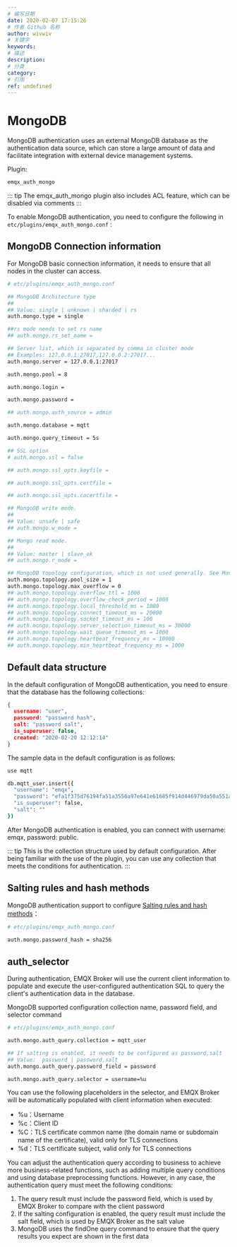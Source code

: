 ```yaml
---
# 编写日期
date: 2020-02-07 17:15:26
# 作者 Github 名称
author: wivwiv
# 关键字
keywords:
# 描述
description:
# 分类
category: 
# 引用
ref: undefined
---
```


# MongoDB

MongoDB authentication uses an external MongoDB database as the authentication data source, which can store a large amount of data and facilitate integration with external device management systems.

Plugin:

```bash
emqx_auth_mongo
```

::: tip 
The emqx_auth_mongo plugin also includes ACL feature, which can be disabled via comments
:::



To enable MongoDB authentication, you need to configure the following in `etc/plugins/emqx_auth_mongo.conf` :

## MongoDB Connection information

For MongoDB basic connection information, it needs to ensure that all nodes in the cluster can access.

```bash
# etc/plugins/emqx_auth_mongo.conf

## MongoDB Architecture type
##
## Value: single | unknown | sharded | rs
auth.mongo.type = single

##rs mode needs to set rs name
## auth.mongo.rs_set_name =

## Server list, which is separated by comma in cluster mode
## Examples: 127.0.0.1:27017,127.0.0.2:27017...
auth.mongo.server = 127.0.0.1:27017

auth.mongo.pool = 8

auth.mongo.login =

auth.mongo.password =

## auth.mongo.auth_source = admin

auth.mongo.database = mqtt

auth.mongo.query_timeout = 5s

## SSL option
# auth.mongo.ssl = false

## auth.mongo.ssl_opts.keyfile =

## auth.mongo.ssl_opts.certfile =

## auth.mongo.ssl_opts.cacertfile =

## MongoDB write mode.
##
## Value: unsafe | safe
## auth.mongo.w_mode =

## Mongo read mode.
##
## Value: master | slave_ok
## auth.mongo.r_mode =

## MongoDB topology configuration, which is not used generally. See MongoDB official ##website documentation
auth.mongo.topology.pool_size = 1
auth.mongo.topology.max_overflow = 0
## auth.mongo.topology.overflow_ttl = 1000
## auth.mongo.topology.overflow_check_period = 1000
## auth.mongo.topology.local_threshold_ms = 1000
## auth.mongo.topology.connect_timeout_ms = 20000
## auth.mongo.topology.socket_timeout_ms = 100
## auth.mongo.topology.server_selection_timeout_ms = 30000
## auth.mongo.topology.wait_queue_timeout_ms = 1000
## auth.mongo.topology.heartbeat_frequency_ms = 10000
## auth.mongo.topology.min_heartbeat_frequency_ms = 1000

```


## Default data structure

In the default configuration of MongoDB authentication, you need to ensure that the database has the following collections:

```json
{
  username: "user",
  password: "password hash",
  salt: "password salt",
  is_superuser: false,
  created: "2020-02-20 12:12:14"
}
```

The sample data in the default configuration is as follows:

```bash
use mqtt

db.mqtt_user.insert({
  "username": "emqx",
  "password": "efa1f375d76194fa51a3556a97e641e61685f914d446979da50a551a4333ffd7",
  "is_superuser": false,
  "salt": ""
})
```

After MongoDB authentication is enabled, you can connect with username: emqx, password: public.

::: tip 
This is the collection structure used by default configuration. After being familiar with the use of the plugin, you can use any collection that meets the conditions for authentication.
:::



## Salting rules and hash methods

MongoDB authentication support to configure [Salting rules and hash methods](./auth.md#password-salting-rules-and-hash-methods)：

```bash
# etc/plugins/emqx_auth_mongo.conf

auth.mongo.password_hash = sha256
```


## auth_selector

During authentication, EMQX Broker will use the current client information to populate and execute the user-configured authentication SQL to query the client's authentication data in the database.

MongoDB supported configuration collection name, password field, and selector command

```bash
# etc/plugins/emqx_auth_mongo.conf

auth.mongo.auth_query.collection = mqtt_user

## If salting is enabled, it needs to be configured as password,salt
## Value:  password | password,salt
auth.mongo.auth_query.password_field = password

auth.mongo.auth_query.selector = username=%u
```

You can use the following placeholders in the selector, and EMQX Broker will be automatically populated with client information when executed:

- %u：Username
- %c：Client ID
- %C：TLS certificate common name (the domain name or subdomain name of the certificate), valid only for TLS connections
- %d：TLS certificate subject, valid only for TLS connections

You can adjust the authentication query according to business to achieve more business-related functions, such as adding multiple query conditions and using database preprocessing functions. However, in any case, the authentication query must meet the following conditions:

1. The query result must include the password field, which is used by EMQX Broker to compare with the client password
2. If the salting configuration is enabled, the query result must include the salt field, which is used by EMQX Broker as the salt value
3. MongoDB uses the findOne query command to ensure that the query results you expect are shown in the first data
